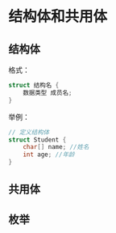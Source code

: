 # 结构体和共用体

## 结构体
格式：
```c
struct 结构名 {
	数据类型 成员名;
}
```
举例：
```c
// 定义结构体
struct Student {
	char[] name; //姓名
    int age; //年龄
}
```

## 共用体

## 枚举